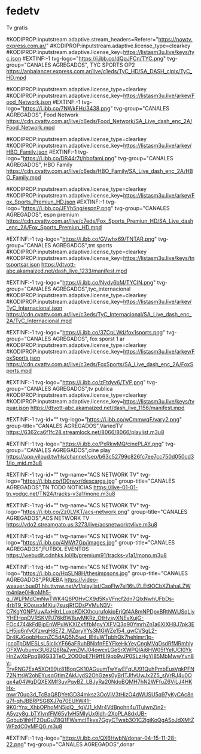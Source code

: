 # fedetv
Tv gratis 

#KODIPROP:inputstream.adaptive.stream_headers=Referer="https://nowtv.express.com.ar/"
#KODIPROP:inputstream.adaptive.license_type=clearkey
#KODIPROP:inputstream.adaptive.license_key=https://listasm3u.live/keys/tyc.json
#EXTINF:-1 tvg-logo="https://i.ibb.co/dQqJFCn/TYC.png" tvg-group="CANALES AGREGADOS", TYC SPORTS OP2
https://anbalancer.express.com.ar/live/c1eds/TyC_HD/SA_DASH_cipix/TyC_HD.mpd

#KODIPROP:inputstream.adaptive.license_type=clearkey
#KODIPROP:inputstream.adaptive.license_key=https://listasm3u.live/arkey/Food_Network.json
#EXTINF:-1 tvg-logo="https://i.ibb.co/7NWkFHr/3438.png" tvg-group="CANALES AGREGADOS", Food Network 
https://cdn.cvattv.com.ar/live/c6eds/Food_Network/SA_Live_dash_enc_2A/Food_Network.mpd

#KODIPROP:inputstream.adaptive.license_type=clearkey
#KODIPROP:inputstream.adaptive.license_key=https://listasm3u.live/arkey/HBO_Family.json
#EXTINF:-1 tvg-logo="https://i.ibb.co/DR44r7t/hbofami.png" tvg-group="CANALES AGREGADOS", HBO Family 
https://cdn.cvattv.com.ar/live/c6eds/HBO_Family/SA_Live_dash_enc_2A/HBO_Family.mpd

#KODIPROP:inputstream.adaptive.license_type=clearkey
#KODIPROP:inputstream.adaptive.license_key=https://listasm3u.live/arkey/Fox_Sports_Premiun_HD.json
#EXTINF:-1 tvg-logo="https://i.ibb.co/JFYh5ng/espnP.png" tvg-group="CANALES AGREGADOS", espn premium
https://cdn.cvattv.com.ar/live/c7eds/Fox_Sports_Premiun_HD/SA_Live_dash_enc_2A/Fox_Sports_Premiun_HD.mpd

#EXTINF:-1 tvg-logo="https://i.ibb.co/GVwhx69/TNTAR.png" tvg-group="CANALES AGREGADOS",tnt sports 
#KODIPROP:inputstream.adaptive.license_type=clearkey
#KODIPROP:inputstream.adaptive.license_key=https://listasm3u.live/keys/tntsportsar.json
https://dtvott-abc.akamaized.net/dash_live_1233/manifest.mpd

#EXTINF:-1 tvg-logo="https://i.ibb.co/Nydv6bM/TYCIN.png" tvg-group="CANALES AGREGADOS",tyc_internacional
#KODIPROP:inputstream.adaptive.license_type=clearkey
#KODIPROP:inputstream.adaptive.license_key=https://listasm3u.live/arkey/TyC_Internacional.json
https://cdn.cvattv.com.ar/live/c3eds/TyC_Internacional/SA_Live_dash_enc_2A/TyC_Internacional.mpd

#EXTINF:-1 tvg-logo="https://i.ibb.co/37CpLWd/fox1sports.png" tvg-group="CANALES AGREGADOS", fox sporst 1 ar
#KODIPROP:inputstream.adaptive.license_type=clearkey
#KODIPROP:inputstream.adaptive.license_key=https://listasm3u.live/arkey/FoxSports.json
https://cdn.cvattv.com.ar/live/c3eds/FoxSports/SA_Live_dash_enc_2A/FoxSports.mpd

#EXTINF:-1 tvg-logo="https://i.ibb.co/zFtdyv6/TVP.png" tvg-group="CANALES AGREGADOS",tv publica
#KODIPROP:inputstream.adaptive.license_type=clearkey
#KODIPROP:inputstream.adaptive.license_key=https://listasm3u.live/keys/tvpuar.json
https://dtvott-abc.akamaized.net/dash_live_1156/manifest.mpd

#EXTINF:-1 tvg-id="" tvg-logo="https://i.ibb.co/wCmmwqF/vary2.png" group-title="CANALES AGREGADOS",VariedTV
https://6362ca6f1fc28.streamlock.net/8066/8066/playlist.m3u8

#EXTINF:-1 tvg-logo="https://i.ibb.co/PxRkwMQ/cinePLAY.png" tvg-group="CANALES AGREGADOS",cine play
https://app.viloud.tv/hls/channel/sep/b63c52799c826fc7ee7cc750d050cd31/lo_mid.m3u8

#EXTINF:-1 tvg-id="" tvg-name="ACS NETWORK TV" tvg-logo="https://i.ibb.co/fD0rwxr/descarga.jpg" group-title="CANALES AGREGADOS",TN TODO NOTICIAS
https://live-01-01-tn.vodgc.net/TN24/tracks-v3a1/mono.m3u8

#EXTINF:-1 tvg-id="" tvg-name="ACS NETWORK TV" tvg-logo="https://i.ibb.co/Zz0LVKT/acs-network.png" group-title="CANALES AGREGADOS",ACS NETWORK TV
https://vdo2.streamgato.us:3273/live/acsnetworktvlive.m3u8


#EXTINF:-1 tvg-id="" tvg-name="ACS NETWORK TV" tvg-logo="https://i.ibb.co/4MWt7Gp/images.jpg" group-title="CANALES AGREGADOS",FUTBOL EVENTOS
https://webudit.cdnhks.lol/lb/premium91/tracks-v1a1/mono.m3u8


#EXTINF:-1 tvg-id="" tvg-name="ACS NETWORK TV" tvg-logo="https://i.ibb.co/HqSLN8H/thesimpsons.jpg" group-title="CANALES AGREGADOS",PRUEBA
https://video-weaver.bue01.hls.ttvnw.net/v1/playlist/CsoFlw7eI16tJZLEt9OCbXZiahaLZWm4nIae0HkoMh5-g_iWLPMdCmNwTWK4Q6P0HvCX9d5KvVFncf2dn7QIxNwhUFbDs-4rbT9_ROousxMXiuj7susjRfCDsPVMuN3V-C7KgY0NPVuwAxHitrLLuxoKDKXhcurufokipErjQf4A8mNPDpxBRtNWUSqLiyYHEHqpDVRSKVPJ76kBW8uyMKRz_OtHvsyXNEvXujG-FOc4744kFdBjpEnWPuWKXlZxfIfbMgyYXFVQ3q90YmrhZn1a6XIXH8J7pk3ELH5jq6nfvOfzwqH8E72_MZpryYYs3MGWZe154_gwCVSgL2-Dr4KJGoobHscnZC5dAQ5N5wd_IEtIuWTpbhQk7hehlmrt1p-jccoTpDMESLsL5IcIkYF66aFRuhBNbfnFEYFkeHkYeyCngMVqDsdRfMRmhlyOFXWubumx3U62Q8RaZymZMJ04owcxLGeSrXWPQlAi6HW05fYeIUCI0YkHnZwXbPpqBj6G33TeO_2O0OpE7H9ffEI9pb9vJP0SLzHgYI85MbMwwYvn8y-TryRNG7ExA5XOt99jz81BopGK10AGuumTwYwEFqUU91QuhPmbEusVgkPFN72NittsW2ohEYusqGtlmZAkUydS2OhGzes0yBrITJlfvUwJx2Z5_siVrRJ4u0Oqx4a04WqDQXEXMf3uvPqyBZ_LBJyRa20NdoBQMH7hN2WFfuZ6ViLJ4HKHx-mwr70up3d_TcBaQ8DYetGD34mksz3OoVIV3tHizO4dWUSU5q97yKyCAc8nu7f-qhJBBRPSG8XJ7g70EUhW41-9K0rYnx_XhbOPhoMN5jdQ__fgVJ1_kMr4VdBnohn4u1TulwnZin2-A5yzy8g_bTYIvnfFM65y1vH5MlyUx9ldh-2XoPLA8dxUB-Gqbub1ihHT2OuGuZ8Q1FWamcITkyx7GgyCTwab3O1C2lgiKoQgASoJdXMtZWFzdC0yMPQG.m3u8


#EXTINF:-1 tvg-logo="https://i.ibb.co/QX6HwbN/donar-04-15-11-28-22.png" tvg-group="CANALES AGREGADOS",donar










